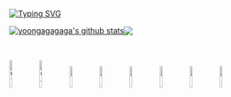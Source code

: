 [![Typing SVG](https://readme-typing-svg.herokuapp.com?font=Oleo+Script&color=9D9ED2&size=35&center=true&vCenter=true&width=404&height=53&lines=%E3%80%80%E3%80%80👽Hi+there%2C+I'm+gagagaga👽+%E3%80%80%E3%80%80)](https://git.io/typing-svg)
 
<a href="https://github.com/yoongagagaga/github-readme-stats"><img align="center"  src="https://github-readme-stats.vercel.app/api?username=yoongagagaga&show_icons=true&include_all_commits=true&theme=buefy&hide_border=true" alt="yoongagagaga's github stats"/></a><a href="https://github.com/yoongagagaga/github-readme-stats"><img align="center" src="https://github-readme-stats.vercel.app/api/top-langs/?username=yoongagagaga&layout=compact&theme=buefy&hide_border=true"/></a>


<br />


<code><img width="10%" src="https://raw.githubusercontent.com/bablubambal/All_logo_and_pictures/1ac69ce5fbc389725f16f989fa53c62d6e1b4883/programming%20languages/c.svg" alt="C language" height="50" width="50"></code>
<code><img width="10%" src="https://raw.githubusercontent.com/bablubambal/All_logo_and_pictures/1ac69ce5fbc389725f16f989fa53c62d6e1b4883/programming%20languages/c%2B%2B.svg" alt="C++ language" height="50" width="50" ></code>
<code><img width="10%" src="https://www.vectorlogo.zone/logos/java/java-ar21.svg"></code>
<code><img width="10%" src="https://www.vectorlogo.zone/logos/w3_html5/w3_html5-ar21.svg"></code>
<code><img width="10%" src="https://www.vectorlogo.zone/logos/w3_css/w3_css-ar21.svg"></code>
<code><img width="10%" src="https://www.vectorlogo.zone/logos/javascript/javascript-ar21.svg"></code>
<code><img width="10%" src="https://www.vectorlogo.zone/logos/jquery/jquery-ar21.svg"></code>
<code><img width="10%" src="https://mybatis.org/images/mybatis-logo.png"></code>
<!-- <code><img width="10%" src="https://www.vectorlogo.zone/logos/oracle/oracle-ar21.svg"></code> -->

<!-- **yoongagagaga/yoongagagaga** is a ✨ _special_ ✨ repository because its `README.md` (this file) appears on your GitHub profile. -->
<!-- Here are some ideas to get you started: -->
<!-- 
- 🔭 I’m currently working on ...
- 🌱 I’m currently learning ...
- 👯 I’m looking to collaborate on ...
- 🤔 I’m looking for help with ...
- 💬 Ask me about ...
- 📫 How to reach me: ...
- 😄 Pronouns: ...
- ⚡ Fun fact: ... -->
